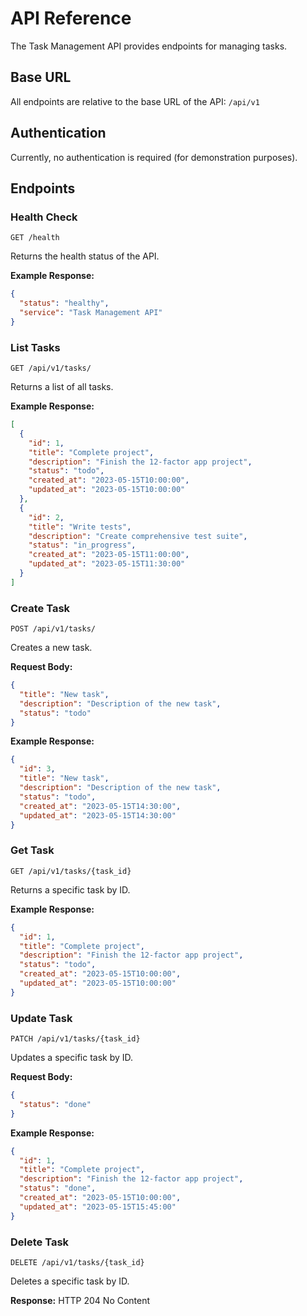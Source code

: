 # API Reference

The Task Management API provides endpoints for managing tasks.

## Base URL

All endpoints are relative to the base URL of the API: `/api/v1`

## Authentication

Currently, no authentication is required (for demonstration purposes).

## Endpoints

### Health Check

```
GET /health
```

Returns the health status of the API.

**Example Response:**

```json
{
  "status": "healthy",
  "service": "Task Management API"
}
```

### List Tasks

```
GET /api/v1/tasks/
```

Returns a list of all tasks.

**Example Response:**

```json
[
  {
    "id": 1,
    "title": "Complete project",
    "description": "Finish the 12-factor app project",
    "status": "todo",
    "created_at": "2023-05-15T10:00:00",
    "updated_at": "2023-05-15T10:00:00"
  },
  {
    "id": 2,
    "title": "Write tests",
    "description": "Create comprehensive test suite",
    "status": "in_progress",
    "created_at": "2023-05-15T11:00:00",
    "updated_at": "2023-05-15T11:30:00"
  }
]
```

### Create Task

```
POST /api/v1/tasks/
```

Creates a new task.

**Request Body:**

```json
{
  "title": "New task",
  "description": "Description of the new task",
  "status": "todo"
}
```

**Example Response:**

```json
{
  "id": 3,
  "title": "New task",
  "description": "Description of the new task",
  "status": "todo",
  "created_at": "2023-05-15T14:30:00",
  "updated_at": "2023-05-15T14:30:00"
}
```

### Get Task

```
GET /api/v1/tasks/{task_id}
```

Returns a specific task by ID.

**Example Response:**

```json
{
  "id": 1,
  "title": "Complete project",
  "description": "Finish the 12-factor app project",
  "status": "todo",
  "created_at": "2023-05-15T10:00:00",
  "updated_at": "2023-05-15T10:00:00"
}
```

### Update Task

```
PATCH /api/v1/tasks/{task_id}
```

Updates a specific task by ID.

**Request Body:**

```json
{
  "status": "done"
}
```

**Example Response:**

```json
{
  "id": 1,
  "title": "Complete project",
  "description": "Finish the 12-factor app project",
  "status": "done",
  "created_at": "2023-05-15T10:00:00",
  "updated_at": "2023-05-15T15:45:00"
}
```

### Delete Task

```
DELETE /api/v1/tasks/{task_id}
```

Deletes a specific task by ID.

**Response:** HTTP 204 No Content
